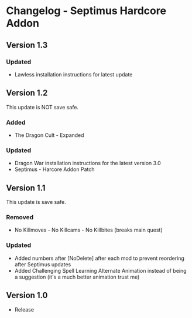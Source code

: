 # Changelog - Septimus Hardcore Addon 

## Version 1.3
### Updated
- Lawless installation instructions for latest update

## Version 1.2
This update is NOT save safe.
### Added
- The Dragon Cult - Expanded
### Updated
- Dragon War installation instructions for the latest version 3.0
- Septimus - Harcore Addon Patch

## Version 1.1
This update is save safe.
### Removed
- No Killmoves - No Killcams - No Killbites (breaks main quest)
### Updated
- Added numbers after [NoDelete] after each mod to prevent reordering after Septimus updates
- Added Challenging Spell Learning Alternate Animation instead of being a suggestion (it's a much better animation trust me)

## Version 1.0
- Release
